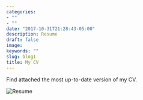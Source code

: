 ```yaml
---
categories:
- ""
- ""
date: "2017-10-31T21:28:43-05:00"
description: Resume
draft: false
image: 
keywords: ""
slug: blog1
title: My CV
---
```


Find attached the most up-to-date version of my CV. 

![Resume](CV.jpg)